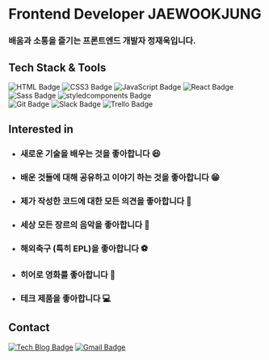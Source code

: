 # Frontend Developer JAEWOOKJUNG

### **배움과 소통을 즐기는 프론트엔드 개발자 정재욱입니다.**

## Tech Stack & Tools

![HTML Badge](https://img.shields.io/badge/-HTML5-ivory?logo=HTML5)
![CSS3 Badge](https://img.shields.io/badge/-CSS3-ivory?logo=CSS3&logoColor=1572B6)
![JavaScript Badge](https://img.shields.io/badge/-JavaScript-ivory?logo=javascript)
![React Badge](https://img.shields.io/badge/-React-ivory?logo=react)
![Sass Badge](https://img.shields.io/badge/-Sass-ivory?logo=Sass)
![styledcomponents Badge](https://img.shields.io/badge/-styledComponents-ivory?logo=styled-components)  
![Git Badge](https://img.shields.io/badge/-Git-ivory?logo=Git)
![Slack Badge](https://img.shields.io/badge/-Slack-ivory?logo=Slack&logoColor=4A154B)
![Trello Badge](https://img.shields.io/badge/-Trello-ivory?logo=Trello&logoColor=0079BF)

## Interested in

- ### 새로운 기술을 배우는 것을 좋아합니다 😆
- ### 배운 것들에 대해 공유하고 이야기 하는 것을 좋아합니다 😁
- ### 제가 작성한 코드에 대한 모든 의견을 좋아합니다 🤩
- ### 세상 모든 장르의 음악을 좋아합니다 🎼
- ### 해외축구 (특히 EPL)을 좋아합니다 ⚽️
- ### 히어로 영화를 좋아합니다 🍿
- ### 테크 제품을 좋아합니다 💻

## Contact

[![Tech Blog Badge](http://img.shields.io/badge/-Tech%20blog-black?style=flat-square&logo=tistory&link=https://jwookj.tistory.com/)](https://jwookj.tistory.com/)
[![Gmail Badge](https://img.shields.io/badge/Gmail-d14836?style=flat-square&logo=Gmail&logoColor=white&link=mailto:stich9208@gmail.com)](mailto:stich9208@gmail.com)
